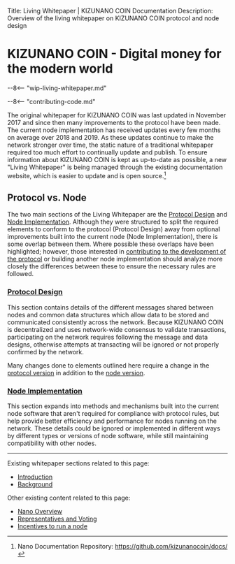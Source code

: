 Title: Living Whitepaper | KIZUNANO COIN Documentation
Description: Overview of the living whitepaper on KIZUNANO COIN protocol and node design

# KIZUNANO COIN - Digital money for the modern world

--8<-- "wip-living-whitepaper.md"

--8<-- "contributing-code.md"

The original whitepaper for KIZUNANO COIN was last updated in November 2017 and since then many improvements to the protocol have been made. The current node implementation has received updates every few months on average over 2018 and 2019. As these updates continue to make the network stronger over time, the static nature of a traditional whitepaper required too much effort to continually update and publish. To ensure information about KIZUNANO COIN is kept as up-to-date as possible, a new "Living Whitepaper" is being managed through the existing documentation website, which is easier to update and is open source.[^2]

## Protocol vs. Node

The two main sections of the Living Whitepaper are the [Protocol Design](../protocol-design/introduction.md) and [Node Implementation](../node-implementation/introduction.md). Although they were structured to split the required elements to conform to the protocol (Protocol Design) away from optional improvements built into the current node (Node Implementation), there is some overlap between them. Where possible these overlaps have been highlighted; however, those interested in [contributing to the development of the protocol](../node-implementation/contributing.md) or building another node implementation should analyze more closely the differences between these to ensure the necessary rules are followed.

### [Protocol Design](../protocol-design/introduction.md)

This section contains details of the different messages shared between nodes and common data structures which allow data to be stored and communicated consistently across the network. Because KIZUNANO COIN is decentralized and uses network-wide consensus to validate transactions, participating on the network requires following the message and data designs, otherwise attempts at transacting will be ignored or not properly confirmed by the network.

Many changes done to elements outlined here require a change in the [protocol version](../glossary.md#protocol-version) in addition to the [node version](../glossary.md#node-version).

### [Node Implementation](../node-implementation/introduction.md)

This section expands into methods and mechanisms built into the current node software that aren't required for compliance with protocol rules, but help provide better efficiency and performance for nodes running on the network. These details could be ignored or implemented in different ways by different types or versions of node software, while still maintaining compatibility with other nodes.

---

Existing whitepaper sections related to this page: 

* [Introduction](../whitepaper/english.md#introduction)
* [Background](../whitepaper/english.md#background)

Other existing content related to this page:

* [Nano Overview](../what-is-nano/overview.md)
* [Representatives and Voting](../what-is-nano/overview.md#representatives-and-voting)
* [Incentives to run a node](https://medium.com/nanocurrency/the-incentives-to-run-a-node-ccc3510c2562)

[^2]: Nano Documentation Repository: https://github.com/kizunanocoin/docs/
